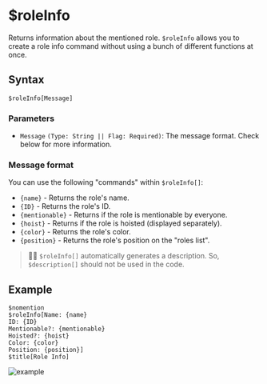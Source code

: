 # $roleInfo
Returns information about the mentioned role. `$roleInfo` allows you to create a role info command without using a bunch of different functions at once.

## Syntax
```
$roleInfo[Message]
```

### Parameters 
- `Message` `(Type: String || Flag: Required)`: The message format. Check below for more information.

### Message format
You can use the following "commands" within `$roleInfo[]`:

- `{name}` - Returns the role's name.
- `{ID}` - Returns the role's ID.
- `{mentionable}` - Returns if the role is mentionable by everyone.
- `{hoist}` - Returns if the role is hoisted (displayed separately).
- `{color}` - Returns the role's color.
- `{position}` - Returns the role's position on the "roles list".

> 🧙‍♂️ `$roleInfo[]` automatically generates a description. So, `$description[]` should not be used in the code.

## Example
```
$nomention
$roleInfo[Name: {name}
ID: {ID}
Mentionable?: {mentionable}
Hoisted?: {hoist}
Color: {color}
Position: {position}]
$title[Role Info]
```

![example](https://user-images.githubusercontent.com/69215413/122831224-8f4d7b80-d2b7-11eb-838a-fc2ba7cd7476.png)
